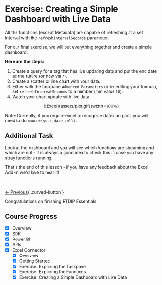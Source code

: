 
# Exercise: Creating a Simple Dashboard with Live Data

>
All the functions (except Metadata) are capable of refreshing at a set interval with the `refreshIntervalSeconds` parameter.
>

For our final exercise, we will put everything together and create a simple dashboard.

**Here are the steps:**

1. Create a query for a tag that has live updating data and put the end date as the future (or now via `*`).
2. Create a scatter or line chart with your data.
3. Either with the taskpane `Advanced Parameters` or by editing your formula, set `refreshIntervalSeconds` to a number (min value `10`).
4. Watch your chart update with live data.

<center> ![Excel](assets/plot.gif){width=100%} </center>

>
Note: Currently, if you require excel to recognise dates on plots you will need to do `=VALUE(your_date_cell)`.
>

## Additional Task

Look at the dashboard and you will see which functions are streaming and which are not - it is always a good idea to check this in case you have any stray functions running.

That's the end of this lesson - if you have any feedback about the Excel Add-in we'd love to hear it!

<br></br>
[← Previous](./functions.md){ .curved-button }

>
Congratulations on finishing RTDIP Essentials!
>

## Course Progress
-   [X] Overview
-   [X] SDK
-   [X] Power BI
-   [X] APIs
-   [X] Excel Connector
    *   [X] Overview
    *   [X] Getting Started
    *   [X] Exercise: Exploring the Taskpane
    *   [X] Exercise: Exploring the Functions
    *   [X] Exercise: Creating a Simple Dashboard with Live Data